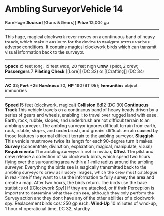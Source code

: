 ﻿---
ac: '33'
burrow_speed: null
climb_speed: null
fly_speed: null
fortitude: '+25'
hardness: '20'
hp: '190'
id: '33'
item_category: Vehicles
land_speed: '15'
level: '14'
max_speed: '15'
name: Ambling Surveyor
price: 13,000 gp
rarity: Rare
reflex: null
resistance: null
school: null
size: Huge
source: '[[DATABASE/source/Guns & Gears|Guns & Gears]]'
swim_speed: null
trait:
- '[[DATABASE/trait/Rare|Rare]]'
type: Vehicle

---
# Ambling Surveyor<span class="item-type">Vehicle 14</span>

<span class="trait-rare item-trait">Rare</span><span class="trait-size item-trait">Huge</span>
**Source** [[Guns & Gears]]
**Price** 13,000 gp

---
This huge, magical clockwork rover moves on a continuous band of heavy treads, which make it easier to for the device to navigate across various adverse conditions. It contains magical clockwork birds which can transmit visual information back to the surveyor.

---
**Space** 15 feet long, 15 feet wide, 20 feet high
**Crew** 1 pilot, 2 crew; **Passengers** 7
**Piloting Check** [[Lore]] (DC 32) or [[Crafting]] (DC 34)

---
**AC** 33; **Fort** +25
**Hardness** 20, **HP** 190 (BT 95); **Immunities** object immunities

---
**Speed** 15 feet (clockwork, magical)
**Collision** 8d12 (DC 30)
**Continuous Track** This vehicle travels on a continuous band of heavy treads driven by a series of gears and wheels, enabling it to travel over rugged land with ease. Earth, rock, rubble, slopes, and underbrush are not difficult terrain to an ambling surveyor. The ambling surveyor ignores difficult terrain from earth, rock, rubble, slopes, and underbrush, and greater difficult terrain caused by those features is normal difficult terrain to the ambling surveyor.
 **Sluggish** This vehicle must move twice its length for each 90-degree turn it makes.
 **Survey** (concentrate, divination, exploration, magical, manipulate, visual) **Requirements** The ambling surveyor is not in motion; **Effect** The pilot and crew release a collection of six clockwork birds, which spend two hours flying over the surrounding area within a 1-mile radius around the ambling surveyor. Everything the birds see is magically transmitted back to the ambling surveyor's crew as illusory images, which the crew must catalogue in real-time if they want to use the information to fully survey the area and create a map. After two hours, the birds return. The birds use the base statistics of [[Clockwork Spy]] if they are attacked, or if their Perception is important to determine what they can see, although they only perform the Survey action and they don't have any of the other abilities of a clockwork spy. Replacement birds cost 250 gp each. **Wind-Up** 10 minutes of wind-up, 1 hour of operational time, DC 32, standby